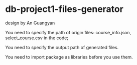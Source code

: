 # db-project1-files-generator

design by An Guangyan



You need to specify the path of origin files: course_info.json, select_course.csv in the code;

You need to specify the output path of generated files.

You need to import package as libraries before you use them.